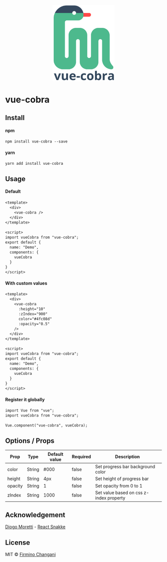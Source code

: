<p align="center">
  <img src="./public/img/vue-cobra-logo.png" width="200">
</p>

# vue-cobra

## Install
#### npm
```
npm install vue-cobra --save
```
#### yarn
```
yarn add install vue-cobra
```

## Usage
#### Default

```
<template>
  <div>
    <vue-cobra />
  </div>
</template>

<script>
import vueCobra from "vue-cobra";
export default {
  name: "Demo",
  components: {
    vueCobra
  }
}
</script>
```

#### With custom values

```
<template>
  <div>
    <vue-cobra
      :height="10"
      :zIndex="900"
      color="#4fc08d"
      :opacity="0.5"
    />
  </div>
</template>

<script>
import vueCobra from "vue-cobra";
export default {
  name: "Demo",
  components: {
    vueCobra
  }
}
</script>
```

#### Register it globally

```
import Vue from "vue";
import vueCobra from "vue-cobra";

Vue.component("vue-cobra", vueCobra);
```

## Options / Props

| Prop    | Type   | Default value | Required | Description                       |
|---------|--------|---------------|----------|-----------------------------------|
| color   | String | #000          | false    | Set progress bar background color |
| height  | String | 4px           | false    | Set height of progress bar        |
| opacity | String | 1             | false    | Set opacity from 0 to 1           |
| zIndex  | String | 1000          | false    | Set value based on css z-index property    |

## Acknowledgement

[Diogo Moretti](https://github.com/diogomoretti) - [React Snakke](https://diogomoretti.github.io/react-snakke/)

## License

MIT © [Firmino Changani](https://github.com/flowck)